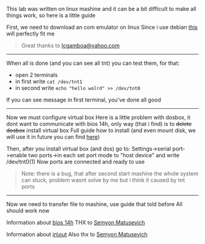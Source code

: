 This lab was written on linux mashine and it can be a bit difficult to make all things work, so here is a little guide

First, we need to download an com emulator on linux
Since i use debian [this](https://github.com/freemed/tty0tty) will perfectly fit me

> Great thanks to lcgamboa@yahoo.com

---

When all is done (and you can see all tnt) you can test them, for that:
  * open 2 terminals
  * in first write `cat /dev/tnt1`
  * in second write `echo "hello wolrd" >> /dev/tnt0`

If you can see message in first terminal, you've done all good

---

Now we must configure virtual box
Here is a little problem with dosbox, it dont want to communicate with bios 14h, only way (that i find) is to ~~delete dosbox~~ install virtual box
Full guide how to install (and even mount disk, we will use it in future you can find [here](https://www.makeuseof.com/tag/run-ms-dos-games-apps-linux/))

Then, after you install virtual box (and dos) go to:
Settings->serial port->enable two ports->in each set port mode to "host device" and write /dev/tnt0(1)
Now ports are connected and ready to use

> Note: there is a bug, that after second start mashine the whole system can stuck, problem wasnt solve by me but i think it caused by tnt ports

---

Now we need to transfer file to mashine, use guide that told before
All should work now


Information about [bios 14h](www.codenet.ru/progr/dos/int_0013.php) THX to [Semyon Matusevich](https://github.com/Xotab413)

Information about [in\out](https://sysprog.ru/post/komandy-in-i-out) Also thx to [Semyon Matusevich](https://github.com/Xotab413)
